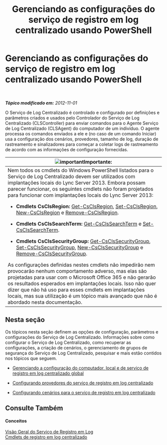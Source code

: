 ﻿---
title: Gerenciando as configurações do serviço de registro em log centralizado usando PowerShell
TOCTitle: Gerenciando as configurações do serviço de registro em log centralizado usando PowerShell
ms:assetid: f455c3aa-0061-413d-bdfb-a3e78f82723d
ms:mtpsurl: https://technet.microsoft.com/pt-br/library/JJ721938(v=OCS.15)
ms:contentKeyID: 49886482
ms.date: 05/19/2016
mtps_version: v=OCS.15
ms.translationtype: HT
---

# Gerenciando as configurações do serviço de registro em log centralizado usando PowerShell

 

_**Tópico modificado em:** 2012-11-01_

O Serviço de Log Centralizado é controlado e configurado por definições e parâmetros criados e usados pelo Controlador do Serviço de Log Centralizado (CLSController) para enviar comandos para o Agente Serviço de Log Centralizado (CLSAgent) do computador de um indivíduo. O agente processa os comandos enviados a ele e (no caso de um comando Iniciar) usa a configuração dos cenários, provedores, tamanho de log, duração de rastreamento e sinalizadores para começar a coletar logs de rastreamento de acordo com as informações de configuração fornecidas.

<table>
<colgroup>
<col style="width: 100%" />
</colgroup>
<thead>
<tr class="header">
<th><img src="images/Gg425939.important(OCS.15).gif" title="important" alt="important" />Importante:</th>
</tr>
</thead>
<tbody>
<tr class="odd">
<td>Nem todos os cmdlets do Windows PowerShell listados para o Serviço de Log Centralizado devem ser utilizados com implantações locais do Lync Server 2013. Embora possam parecer funcionar, os seguintes cmdlets não foram projetados para funcionar com implantações locais do Lync Server 2013:
<ul>
<li><p><strong>Cmdlets CsClsRegion:</strong> <a href="https://docs.microsoft.com/en-us/powershell/module/skype/Get-CsClsRegion">Get-CsClsRegion</a>, <a href="https://docs.microsoft.com/en-us/powershell/module/skype/Set-CsClsRegion">Set-CsClsRegion</a>, <a href="https://docs.microsoft.com/en-us/powershell/module/skype/New-CsClsRegion">New-CsClsRegion</a> e <a href="https://docs.microsoft.com/en-us/powershell/module/skype/Remove-CsClsRegion">Remove-CsClsRegion</a>.</p></li>
<li><p><strong>Cmdlets CsClsSearchTerm:</strong> <a href="https://docs.microsoft.com/en-us/powershell/module/skype/Get-CsClsSearchTerm">Get-CsClsSearchTerm</a> e <a href="https://docs.microsoft.com/en-us/powershell/module/skype/Set-CsClsSearchTerm">Set-CsClsSearchTerm</a>.</p></li>
<li><p><strong>Cmdlets CsClsSecurityGroup:</strong> <a href="https://docs.microsoft.com/en-us/powershell/module/skype/Get-CsClsSecurityGroup">Get-CsClsSecurityGroup</a>, <a href="https://docs.microsoft.com/en-us/powershell/module/skype/Set-CsClsSecurityGroup">Set-CsClsSecurityGroup</a>, <a href="https://docs.microsoft.com/en-us/powershell/module/skype/New-CsClsSecurityGroup">New-CsClsSecurityGroup</a> e <a href="https://docs.microsoft.com/en-us/powershell/module/skype/Remove-CsClsSecurityGroup">Remove-CsClsSecurityGroup</a>.</p></li>
</ul>
As configurações definidas nestes cmdlets não impedirão nem provocarão nenhum comportamento adverso, mas elas são projetadas para usar com o Microsoft Office 365 e não gerarão os resultados esperados em implantações locais. Isso não quer dizer que não há uso para esses cmdlets em implantações locais, mas sua utilização é um tópico mais avançado que não é abordado nesta documentação.</td>
</tr>
</tbody>
</table>


## Nesta seção

Os tópicos nesta seção definem as opções de configuração, parâmetros e configurações do Serviço de Log Centralizado. Informações sobre como configurar o Serviço de Log Centralizado, como recuperar as configurações, a criação de cenários, o gerenciamento de grupos de segurança do Serviço de Log Centralizado, pesquisar e mais estão contidos nos tópicos que seguem.

  - [Gerenciando a configuração do computador, local e de serviço de registro em log centralizado global](lync-server-2013-managing-computer-site-and-global-centralized-logging-service-configuration.md)

  - [Configurando provedores do serviço de registro em log centralizado](lync-server-2013-configuring-providers-for-centralized-logging-service.md)

  - [Configurando cenários para o serviço de registro em log centralizado](lync-server-2013-configuring-scenarios-for-the-centralized-logging-service.md)

## Consulte Também

#### Conceitos

[Visão Geral do Serviço de Registro em Log](lync-server-2013-overview-of-the-centralized-logging-service.md)  
[Cmdlets de registro em log centralizado](lync-server-2013-centralized-logging-cmdlets.md)

